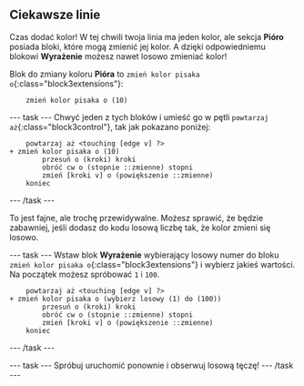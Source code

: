## Ciekawsze linie

Czas dodać kolor! W tej chwili twoja linia ma jeden kolor, ale sekcja **Pióro** posiada bloki, które mogą zmienić jej kolor. A dzięki odpowiedniemu blokowi **Wyrażenie** możesz nawet losowo zmieniać kolor!

Blok do zmiany koloru **Pióra** to `zmień kolor pisaka o`{:class="block3extensions"}:

```blocks3
    zmień kolor pisaka o (10)
```

--- task --- Chwyć jeden z tych bloków i umieść go w pętli `powtarzaj aż`{:class="block3control"}, tak jak pokazano poniżej:

```blocks3
    powtarzaj aż <touching [edge v] ?> 
+ zmień kolor pisaka o (10)
        przesuń o (kroki) kroki
        obróć cw o (stopnie ::zmienne) stopni
        zmień [kroki v] o (powiększenie ::zmienne)
    koniec
```

--- /task ---

To jest fajne, ale trochę przewidywalne. Możesz sprawić, że będzie zabawniej, jeśli dodasz do kodu losową liczbę tak, że kolor zmieni się losowo.

--- task --- Wstaw blok **Wyrażenie** wybierający losowy numer do bloku `zmień kolor pisaka o`{:class="block3extensions"} i wybierz jakieś wartości. Na początek możesz spróbować `1` i `100`.

```blocks3
    powtarzaj aż <touching [edge v] ?> 
+ zmień kolor pisaka o (wybierz losowy (1) do (100))
        przesuń o (kroki) kroki
        obróć cw o (stopnie ::zmienne) stopni
        zmień [kroki v] o (powiększenie ::zmienne)
    koniec
```

--- /task ---

--- task --- Spróbuj uruchomić ponownie i obserwuj losową tęczę! --- /task ---